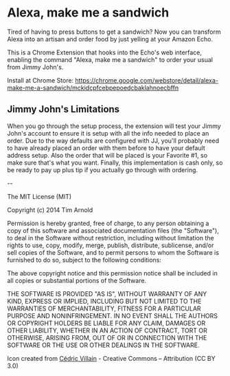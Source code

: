 # Alexa, make me a sandwich

Tired of having to press buttons to get a sandwich? Now you can transform Alexa into an artisan and order food by just yelling at your Amazon Echo.

This is a Chrome Extension that hooks into the Echo's web interface, enabling the command "Alexa, make me a sandwich" to order your usual from Jimmy John's.

Install at Chrome Store: https://chrome.google.com/webstore/detail/alexa-make-me-a-sandwich/mckidcpfcebpepoedcbaklahnoecbffn

## Jimmy John's Limitations
When you go through the setup process, the extension will test your Jimmy John's account to ensure it is setup with all the info needed to place an order. Due to the way defaults are configured with JJ, you'll probably need to have already placed an order with them before to have your default address setup. Also the order that will be placed is your Favorite #1, so make sure that's what you want. Finally, this implementation is cash only, so be ready to pay up plus tip if you actually go through with ordering.

--

The MIT License (MIT)

Copyright (c) 2014 Tim Arnold

Permission is hereby granted, free of charge, to any person obtaining a copy
of this software and associated documentation files (the "Software"), to deal
in the Software without restriction, including without limitation the rights
to use, copy, modify, merge, publish, distribute, sublicense, and/or sell
copies of the Software, and to permit persons to whom the Software is
furnished to do so, subject to the following conditions:

The above copyright notice and this permission notice shall be included in all
copies or substantial portions of the Software.

THE SOFTWARE IS PROVIDED "AS IS", WITHOUT WARRANTY OF ANY KIND, EXPRESS OR
IMPLIED, INCLUDING BUT NOT LIMITED TO THE WARRANTIES OF MERCHANTABILITY,
FITNESS FOR A PARTICULAR PURPOSE AND NONINFRINGEMENT. IN NO EVENT SHALL THE
AUTHORS OR COPYRIGHT HOLDERS BE LIABLE FOR ANY CLAIM, DAMAGES OR OTHER
LIABILITY, WHETHER IN AN ACTION OF CONTRACT, TORT OR OTHERWISE, ARISING FROM,
OUT OF OR IN CONNECTION WITH THE SOFTWARE OR THE USE OR OTHER DEALINGS IN THE
SOFTWARE.

Icon created from [Cédric Villain](http://thenounproject.com/term/sandwich/58847/) - Creative Commons – Attribution (CC BY 3.0)